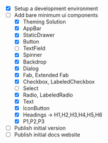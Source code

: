 - [x] Setup a development environment
- [ ] Add bare minimum ui components
    - [x] Theming Solution
    - [x] AppBar
    - [x] StaticDrawer
    - [x] Button
    - [ ] TextField
    - [x] Spinner
    - [x] Backdrop
    - [x] Dialog
    - [x] Fab, Extended Fab
    - [x] Checkbox, LabeledCheckbox
    - [ ] Select
    - [x] Radio, LabeledRadio
    - [x] Text
    - [x] IconButton
    - [x] Headings -> H1,H2,H3,H4,H5,H6
    - [x] P1,P2,P3
- [ ] Publish initial version
- [ ] Publish initial docs website